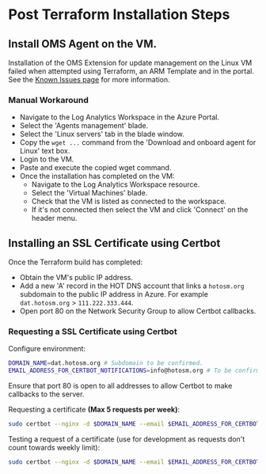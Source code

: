 # Post Terraform Installation Steps

## Install OMS Agent on the VM.

Installation of the OMS Extension for update management on the Linux VM failed when attempted using Terraform, an ARM Template and in the portal. See the [Known Issues page](../09%20Appendices/02%20Known%20Issues.md) for more information.

### Manual Workaround

- Navigate to the Log Analytics Workspace in the Azure Portal.
- Select the 'Agents management' blade.
- Select the 'Linux servers' tab in the blade window.
- Copy the `wget ...` command from the 'Download and onboard agent for Linux' text box.
- Login to the VM.
- Paste and execute the copied wget command.
- Once the installation has completed on the VM:
  - Navigate to the Log Analytics Workspace resource.
  - Select the 'Virtual Machines' blade.
  - Check that the VM is listed as connected to the workspace.
  - If it's not connected then select the VM and click 'Connect' on the header menu.

## Installing an SSL Certificate using Certbot

Once the Terraform build has completed:
- Obtain the VM's public IP address.
- Add a new 'A' record in the HOT DNS account that links a `hotosm.org` subdomain to the public IP address in Azure. For example `dat.hotosm.org` > `111.222.333.444`.
- Open port 80 on the Network Security Group to allow Certbot callbacks.

### Requesting a SSL Certificate using Certbot

Configure environment:

``` BASH
DOMAIN_NAME=dat.hotosm.org # Subdomain to be confirmed.
EMAIL_ADDRESS_FOR_CERTBOT_NOTIFICATIONS=info@hotosm.org # To be confirmed.
```

Ensure that port 80 is open to all addresses to allow Certbot to make callbacks to the server.

Requesting a certificate **(Max 5 requests per week)**:

``` BASH
sudo certbot --nginx -d $DOMAIN_NAME --email $EMAIL_ADDRESS_FOR_CERTBOT_NOTIFICATIONS --agree-tos --non-interactive --redirect
```

Testing a request of a certificate (use for development as requests don't count towards weekly limit): 

``` BASH
sudo certbot --nginx -d $DOMAIN_NAME --email $EMAIL_ADDRESS_FOR_CERTBOT_NOTIFICATIONS --agree-tos --non-interactive --redirect --test-cert
```
